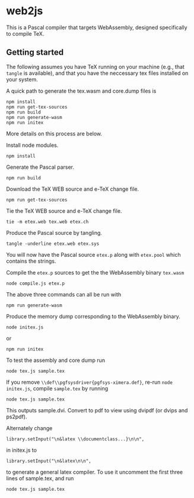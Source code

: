 # web2js

This is a Pascal compiler that targets WebAssembly, designed specifically to compile TeX.

## Getting started

The following assumes you have TeX running on your machine (e.g., that `tangle` is available),
and that you have the neccessary tex files installed on your system.

A quick path to generate the tex.wasm and core.dump files is
```
npm install
npm run get-tex-sources
npm run build
npm run generate-wasm
npm run initex
```

More details on this process are below.

Install node modules.
```
npm install
```

Generate the Pascal parser.
```
npm run build
```

Download the TeX WEB source and e-TeX change file.
```
npm run get-tex-sources
```

Tie the TeX WEB source and e-TeX change file.
```
tie -m etex.web tex.web etex.ch
```
Produce the Pascal source by tangling.
```
tangle -underline etex.web etex.sys
```
You will now have the Pascal source `etex.p` along with `etex.pool` which contains the strings.

Compile the `etex.p` sources to get the the WebAssembly binary `tex.wasm`
```
node compile.js etex.p
```

The above three commands can all be run with
```
npm run generate-wasm
```

Produce the memory dump corresponding to the WebAssembly binary.
```
node initex.js
```
or
```
npm run initex
```

To test the assembly and core dump run
```
node tex.js sample.tex
```

If you remove `\\def\\pgfsysdriver{pgfsys-ximera.def}`, re-run `node initex.js`, compile `sample.tex` by running
```
node tex.js sample.tex
```
This outputs sample.dvi.  Convert to pdf to view using dvipdf (or dvips and ps2pdf).

Alternately change
```
library.setInput("\n&latex \\documentclass...}\n\n",
```
in initex.js to
```
library.setInput("\n&latex\n\n",
```
to generate a general latex compiler.  To use it uncomment the first three lines of sample.tex, and run
```
node tex.js sample.tex
```
